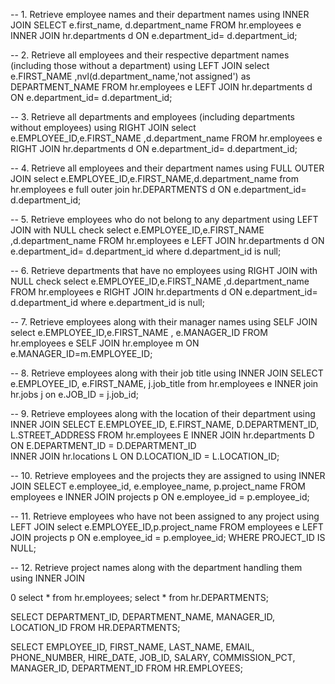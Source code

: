 -- 1. Retrieve employee names and their department names using INNER JOIN
SELECT  e.first_name, d.department_name
FROM hr.employees e
INNER JOIN hr.departments d ON e.department_id= d.department_id;

-- 2. Retrieve all employees and their respective department names (including those without a department) using LEFT JOIN
select e.FIRST_NAME ,nvl(d.department_name,'not assigned') as DEPARTMENT_NAME
FROM hr.employees e
LEFT JOIN hr.departments d ON e.department_id= d.department_id;

-- 3. Retrieve all departments and employees (including departments without employees) using RIGHT JOIN
select e.EMPLOYEE_ID,e.FIRST_NAME ,d.department_name 
FROM hr.employees e
RIGHT JOIN hr.departments d ON e.department_id= d.department_id;

-- 4. Retrieve all employees and their department names using FULL OUTER JOIN
select e.EMPLOYEE_ID,e.FIRST_NAME,d.department_name
from hr.employees e
full outer join hr.DEPARTMENTS d ON e.department_id= d.department_id;

-- 5. Retrieve employees who do not belong to any department using LEFT JOIN with NULL check
select e.EMPLOYEE_ID,e.FIRST_NAME ,d.department_name
FROM hr.employees e
LEFT JOIN hr.departments d ON e.department_id= d.department_id
where d.department_id is null;

-- 6. Retrieve departments that have no employees using RIGHT JOIN with NULL check
select e.EMPLOYEE_ID,e.FIRST_NAME ,d.department_name
FROM hr.employees e
RIGHT JOIN hr.departments d ON e.department_id= d.department_id
where e.department_id is null;


-- 7. Retrieve employees along with their manager names using SELF JOIN
select e.EMPLOYEE_ID,e.FIRST_NAME , e.MANAGER_ID
FROM hr.employees e
SELF JOIN hr.employee m ON e.MANAGER_ID=m.EMPLOYEE_ID;

-- 8. Retrieve employees along with their job title using INNER JOIN
SELECT e.EMPLOYEE_ID, e.FIRST_NAME, j.job_title
from hr.employees e INNER join hr.jobs j on e.JOB_ID = j.job_id;

-- 9. Retrieve employees along with the location of their department using INNER JOIN
SELECT  E.EMPLOYEE_ID, E.FIRST_NAME, D.DEPARTMENT_ID, L.STREET_ADDRESS
FROM  hr.employees E 
INNER JOIN hr.departments D ON E.DEPARTMENT_ID = D.DEPARTMENT_ID  
INNER JOIN hr.locations L ON D.LOCATION_ID = L.LOCATION_ID;

-- 10. Retrieve employees and the projects they are assigned to using INNER JOIN
SELECT e.employee_id, e.employee_name, p.project_name
FROM employees e
INNER JOIN projects p ON e.employee_id = p.employee_id;

-- 11. Retrieve employees who have not been assigned to any project using LEFT JOIN
select e.EMPLOYEE_ID,p.project_name
FROM employees e
LEFT JOIN projects p ON e.employee_id = p.employee_id;
WHERE PROJECT_ID IS NULL;

-- 12. Retrieve project names along with the department handling them using INNER JOIN



0
select * from hr.employees;
select * from hr.DEPARTMENTS;

SELECT
    DEPARTMENT_ID,
    DEPARTMENT_NAME,
    MANAGER_ID,
    LOCATION_ID
FROM
    HR.DEPARTMENTS;

SELECT
    EMPLOYEE_ID,
    FIRST_NAME,
    LAST_NAME,
    EMAIL,
    PHONE_NUMBER,
    HIRE_DATE,
    JOB_ID,
    SALARY,
    COMMISSION_PCT,
    MANAGER_ID,
    DEPARTMENT_ID
FROM
    HR.EMPLOYEES;
